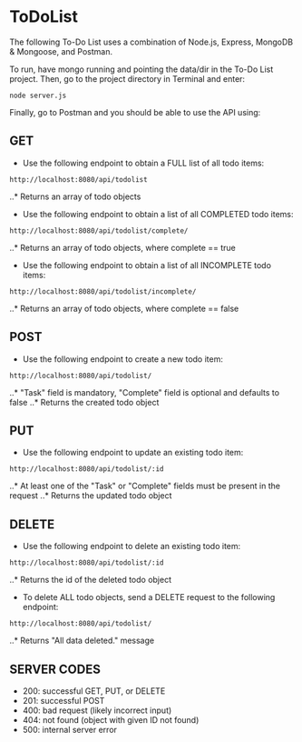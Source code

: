 # ToDoList

The following To-Do List uses a combination of Node.js, Express, MongoDB & Mongoose, and Postman. 

To run, have mongo running and pointing the data/dir in the To-Do List project. Then, go to the project directory in Terminal and enter:
```
node server.js
```
Finally, go to Postman and you should be able to use the API using:

## GET
* Use the following endpoint to obtain a FULL list of all todo items:
```
http://localhost:8080/api/todolist
```
..* Returns an array of todo objects

* Use the following endpoint to obtain a list of all COMPLETED todo items:
```
http://localhost:8080/api/todolist/complete/
```
..* Returns an array of todo objects, where complete == true

* Use the following endpoint to obtain a list of all INCOMPLETE todo items:
```
http://localhost:8080/api/todolist/incomplete/
```
..* Returns an array of todo objects, where complete == false

## POST
* Use the following endpoint to create a new todo item:
```
http://localhost:8080/api/todolist/
```
..* "Task" field is mandatory, "Complete" field is optional and defaults to false
..* Returns the created todo object

## PUT
* Use the following endpoint to update an existing todo item:
```
http://localhost:8080/api/todolist/:id
```
..* At least one of the "Task" or "Complete" fields must be present in the request
..* Returns the updated todo object

## DELETE
* Use the following endpoint to delete an existing todo item:
```
http://localhost:8080/api/todolist/:id
```
..* Returns the id of the deleted todo object
* To delete ALL todo objects, send a DELETE request to the following endpoint:
```
http://localhost:8080/api/todolist/
```
..* Returns "All data deleted." message

## SERVER CODES
* 200: successful GET, PUT, or DELETE
* 201: successful POST
* 400: bad request (likely incorrect input)
* 404: not found (object with given ID not found)
* 500: internal server error
